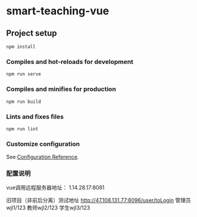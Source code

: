 # smart-teaching-vue

## Project setup
```
npm install
```

### Compiles and hot-reloads for development
```
npm run serve
```

### Compiles and minifies for production
```
npm run build
```

### Lints and fixes files
```
npm run lint
```

### Customize configuration
See [Configuration Reference](https://cli.vuejs.org/config/).


### 配置说明
vue调用远程服务器地址：
1.14.28.17:8081

旧项目（非前后分离）测试地址
http://47.108.131.77:8096/user/toLogin
管理员wjl1/123
教师wjl2/123
学生wjl3/123
